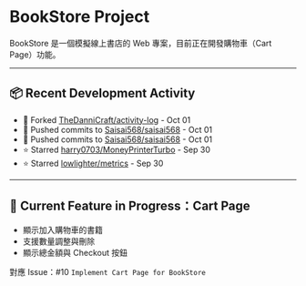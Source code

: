 # BookStore Project

BookStore 是一個模擬線上書店的 Web 專案，目前正在開發購物車（Cart Page）功能。

---

## 📦 Recent Development Activity

<!--START_SECTION:activity-->
- 🍴 Forked [TheDanniCraft/activity-log](https://github.com/TheDanniCraft/activity-log) - Oct 01
- 🚀 Pushed commits to [Saisai568/saisai568](https://github.com/Saisai568/saisai568) - Oct 01
- 🚀 Pushed commits to [Saisai568/saisai568](https://github.com/Saisai568/saisai568) - Oct 01
- ⭐ Starred [harry0703/MoneyPrinterTurbo](https://github.com/harry0703/MoneyPrinterTurbo) - Sep 30
- ⭐ Starred [lowlighter/metrics](https://github.com/lowlighter/metrics) - Sep 30
<!--END_SECTION:activity-->

---

## 🛒 Current Feature in Progress：Cart Page

- 顯示加入購物車的書籍
- 支援數量調整與刪除
- 顯示總金額與 Checkout 按鈕

對應 Issue：#10 `Implement Cart Page for BookStore`
